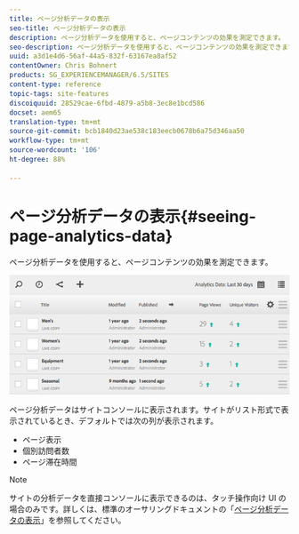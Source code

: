 ```yaml
---
title: ページ分析データの表示
seo-title: ページ分析データの表示
description: ページ分析データを使用すると、ページコンテンツの効果を測定できます。
seo-description: ページ分析データを使用すると、ページコンテンツの効果を測定できます。
uuid: a3d1e4d6-56af-44a5-832f-63167ea8af52
contentOwner: Chris Bohnert
products: SG_EXPERIENCEMANAGER/6.5/SITES
content-type: reference
topic-tags: site-features
discoiquuid: 28529cae-6fbd-4879-a5b8-3ec8e1bcd586
docset: aem65
translation-type: tm+mt
source-git-commit: bcb1840d23ae538c183eecb0678b6a75d346aa50
workflow-type: tm+mt
source-wordcount: '106'
ht-degree: 88%

---
```



# ページ分析データの表示{#seeing-page-analytics-data}

ページ分析データを使用すると、ページコンテンツの効果を測定できます。

![chlimage_1-80](assets/chlimage_1-80.png)

ページ分析データはサイトコンソールに表示されます。サイトがリスト形式で表示されているとき、デフォルトでは次の列が表示されます。

* ページ表示
* 個別訪問者数
* ページ滞在時間

>[!NOTE]
>
>サイトの分析データを直接コンソールに表示できるのは、タッチ操作向け UI の場合のみです。詳しくは、標準のオーサリングドキュメントの「[ページ分析データの表示](/help/sites-authoring/page-analytics-using.md)」を参照してください。
